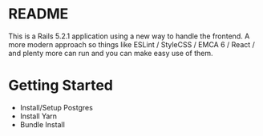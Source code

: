 # README

This is a Rails 5.2.1 application using a new way to handle the frontend. A more modern approach so things like ESLint / StyleCSS / EMCA 6 / React / and plenty more can run and you can make easy use of them. 

# Getting Started
- Install/Setup Postgres
- Install Yarn
- Bundle Install